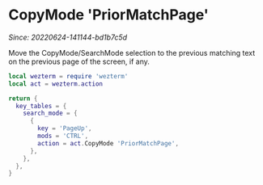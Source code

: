 # CopyMode 'PriorMatchPage'

*Since: 20220624-141144-bd1b7c5d*

Move the CopyMode/SearchMode selection to the previous matching text on the previous page of the screen, if any.

```lua
local wezterm = require 'wezterm'
local act = wezterm.action

return {
  key_tables = {
    search_mode = {
      {
        key = 'PageUp',
        mods = 'CTRL',
        action = act.CopyMode 'PriorMatchPage',
      },
    },
  },
}
```

